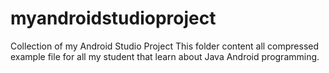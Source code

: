 # myandroidstudioproject
Collection of my Android Studio Project
This folder content all compressed example file for all my student that learn about Java Android programming. 
